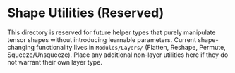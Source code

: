 # Shape Utilities (Reserved)

This directory is reserved for future helper types that purely manipulate tensor shapes without introducing learnable parameters. Current shape-changing functionality lives in `Modules/Layers/` (Flatten, Reshape, Permute, Squeeze/Unsqueeze). Place any additional non-layer utilities here if they do not warrant their own layer type.

